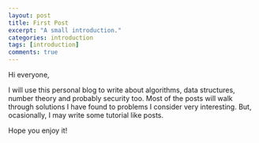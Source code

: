 ```yaml
---
layout: post
title: First Post
excerpt: "A small introduction."
categories: introduction
tags: [introduction]
comments: true
---
```



Hi everyone,

I will use this personal blog to write about algorithms, data structures, number theory and probably security too.
Most of the posts will walk through solutions I have found to problems I consider very interesting. But, ocasionally, I may write some tutorial like posts.

Hope you enjoy it!